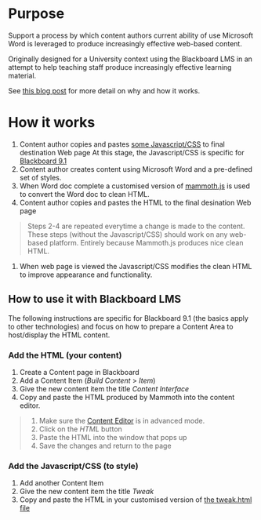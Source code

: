 
# Purpose

Support a process by which content authors current ability of use Microsoft Word is leveraged to produce increasingly effective web-based content.

Originally designed for a University context using the Blackboard LMS in an attempt to help teaching staff produce increasingly effective learning material.

See [this blog post](https://djon.es/blog/2019/02/24/exploring-knowledge-reuse-in-design-for-digital-learning/) for more detail on why and how it works.

# How it works

1. Content author copies and pastes [some Javascript/CSS](https://raw.githubusercontent.com/djplaner/Content-Interface-Tweak/master/tweak.html) to final destination Web page
At this stage, the Javascript/CSS is specific for [Blackboard 9.1](https://www.blackboard.com/sites/sp6/index.html)
1. Content author creates content using Microsoft Word and a pre-defined set of styles.
1. When Word doc complete a customised version of [mammoth.js](https://github.com/mwilliamson/mammoth.js) is used to convert the Word doc to clean HTML.
1. Content author copies and pastes the HTML to the final desination Web page
> Steps 2-4 are repeated everytime a change is made to the content. These steps (without the Javascript/CSS) should work on any web-based platform. Entirely because Mammoth.js produces nice clean HTML.
1. When web page is viewed the Javascript/CSS modifies the clean HTML to improve appearance and functionality.

## How to use it with Blackboard LMS

The following instructions are specific for Blackboard 9.1 (the basics apply to other technologies) and focus on how to prepare a Content Area to host/display the HTML content.

### Add the HTML (your content)
1. Create a Content page in Blackboard
1. Add a Content Item (_Build Content_ > _Item_)
1. Give the new content item the title _Content Interface_
1. Copy and paste the HTML produced by Mammoth into the content editor.
> 1. Make sure the [Content Editor](https://blackboardhelp.usc.edu/course-content/adding-content-and-resources/using-the-content-editor/) is in advanced mode. 
> 1. Click on the _HTML_ button 
> 1. Paste the HTML into the window that pops up
> 1. Save the changes and return to the page

### Add the Javascript/CSS (to style)

1. Add another Content Item 
1. Give the new content item the title _Tweak_
1. Copy and paste the HTML in your customised version of [the tweak.html file](https://raw.githubusercontent.com/djplaner/Content-Interface-Tweak/master/tweak.html)


